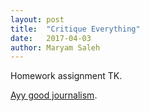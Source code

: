 ```yaml
---
layout: post
title:  "Critique Everything"
date:   2017-04-03
author: Maryam Saleh
---
```


Homework assignment TK.

[Ayy good journalism](http://nytimes.com).
